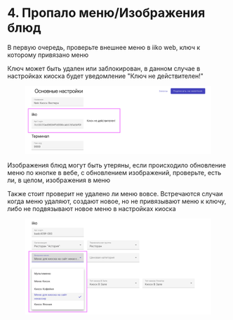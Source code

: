 # 4. Пропало меню/Изображения блюд

В первую очередь, проверьте внешнее меню  в iiko web, ключ к которому привязано меню

Ключ может быть удален или заблокирован, в данном случае в настройках киоска будет уведомление "Ключ не действителен!"

<figure><img src="../.gitbook/assets/Снимок экрана 2025-06-11 в 13.43.35.png" alt=""><figcaption></figcaption></figure>

Изображения блюд могут быть утеряны, если происходило обновление меню по кнопке в вебе, с обновлением изображений, проверьте, есть ли, в целом, изображения в меню

Также стоит проверит не удалено ли меню вовсе. Встречаются случаи когда меню удаляют, создают новое, но не привязывают меню к ключу, либо не подвязывают новое меню в настройках киоска

<figure><img src="../.gitbook/assets/Снимок экрана 2025-06-11 в 13.47.30.png" alt=""><figcaption></figcaption></figure>

